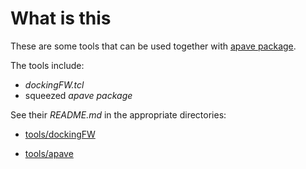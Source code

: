 # What is this

These are some tools that can be used together with [apave package](https://github.com/aplsimple/pave).

The tools include:

  * *dockingFW.tcl*
  * squeezed *apave package*

See their *README.md* in the appropriate directories:

  * [tools/dockingFW](https://github.com/aplsimple/apave_tools/tree/master/tools/dockingFW)

  * [tools/apave](https://github.com/aplsimple/apave_tools/tree/master/tools/apave)
